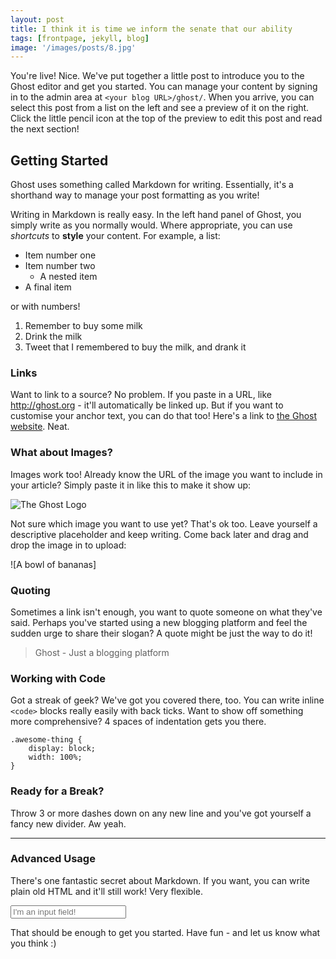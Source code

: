 ```yaml
---
layout: post
title: I think it is time we inform the senate that our ability
tags: [frontpage, jekyll, blog]
image: '/images/posts/8.jpg'
---
```


You're live! Nice. We've put together a little post to introduce you to the Ghost editor and get you started. You can manage your content by signing in to the admin area at `<your blog URL>/ghost/`. When you arrive, you can select this post from a list on the left and see a preview of it on the right. Click the little pencil icon at the top of the preview to edit this post and read the next section!

## Getting Started

Ghost uses something called Markdown for writing. Essentially, it's a shorthand way to manage your post formatting as you write!

Writing in Markdown is really easy. In the left hand panel of Ghost, you simply write as you normally would. Where appropriate, you can use *shortcuts* to **style** your content. For example, a list:

* Item number one
* Item number two
    * A nested item
* A final item

or with numbers!

1. Remember to buy some milk
2. Drink the milk
3. Tweet that I remembered to buy the milk, and drank it

### Links

Want to link to a source? No problem. If you paste in a URL, like http://ghost.org - it'll automatically be linked up. But if you want to customise your anchor text, you can do that too! Here's a link to [the Ghost website](http://ghost.org). Neat.

### What about Images?

Images work too! Already know the URL of the image you want to include in your article? Simply paste it in like this to make it show up:

![The Ghost Logo](https://ghost.org/images/ghost.png)

Not sure which image you want to use yet? That's ok too. Leave yourself a descriptive placeholder and keep writing. Come back later and drag and drop the image in to upload:

![A bowl of bananas]


### Quoting

Sometimes a link isn't enough, you want to quote someone on what they've said. Perhaps you've started using a new blogging platform and feel the sudden urge to share their slogan? A quote might be just the way to do it!

> Ghost - Just a blogging platform

### Working with Code

Got a streak of geek? We've got you covered there, too. You can write inline `<code>` blocks really easily with back ticks. Want to show off something more comprehensive? 4 spaces of indentation gets you there.

    .awesome-thing {
        display: block;
        width: 100%;
    }

### Ready for a Break?

Throw 3 or more dashes down on any new line and you've got yourself a fancy new divider. Aw yeah.

---

### Advanced Usage

There's one fantastic secret about Markdown. If you want, you can write plain old HTML and it'll still work! Very flexible.

<input type="text" placeholder="I'm an input field!" />

That should be enough to get you started. Have fun - and let us know what you think :)
